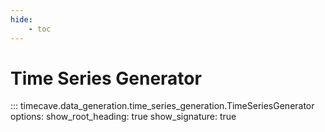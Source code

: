 ```yaml
---
hide:
    - toc
---
```


# Time Series Generator

::: timecave.data_generation.time_series_generation.TimeSeriesGenerator
    options:
        show_root_heading: true
        show_signature: true